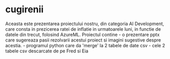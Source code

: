 # cugirenii
Aceasta este prezentarea proiectului nostru, din categoria AI Development, care consta in prezicerea ratei de inflatie in urmatoarele luni, in functie de datele din trecut, folosind AzureML.
Proiectul contine - o prezentare pptx care sugereaza pasii rezolvarii acestui proiect si imagini sugestive despre acestia.
                  - programul python care da 'merge' la 2 tabele de date csv
                  - cele 2 tabele csv descarcate de pe Fred si Eia
